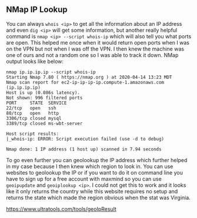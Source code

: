 NMap IP Lookup
---

You can always `whois <ip>` to get all the information about an IP address
and even `dig <ip>` will get some information, but another really helpful
command is `nmap <ip> --script whois-ip` which will also tell you what
ports are open.  This helped me once when it would return open ports when
I was on the VPN but not when I was off the VPN.  I then knew the machine
was one of ours and not a random one so I was able to track it down.  NMap
output looks like below:
```
nmap ip.ip.ip.ip --script whois-ip
Starting Nmap 7.80 ( https://nmap.org ) at 2020-04-14 13:23 MDT
Nmap scan report for ec2-ip-ip-ip-ip.compute-1.amazonaws.com (ip.ip.ip.ip)
Host is up (0.086s latency).
Not shown: 996 filtered ports
PORT     STATE  SERVICE
22/tcp   open   ssh
80/tcp   open   http
3306/tcp closed mysql
3389/tcp closed ms-wbt-server

Host script results:
|_whois-ip: ERROR: Script execution failed (use -d to debug)

Nmap done: 1 IP address (1 host up) scanned in 7.94 seconds
```

To go even further you can geolookup the IP address which further helped
in my case because I then knew which region to look in.  You can use websites
to geolookup the IP or if you want to do it on command line you have to sign
up for a free account with maxmind so you can use `geoipupdate` and
`geoiplookup <ip>`.  I could not get this to work and it looks like it only
returns the country while this website requires no setup and returns the state
which made the region obvious when the stat was Virginia.

https://www.ultratools.com/tools/geoIpResult

